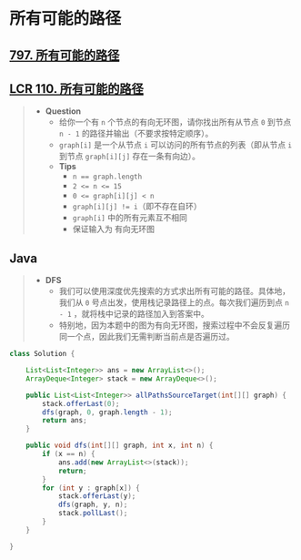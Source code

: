 # 所有可能的路径

## [797. 所有可能的路径](https://leetcode.cn/problems/all-paths-from-source-to-target/)

## [LCR 110. 所有可能的路径](https://leetcode.cn/problems/bP4bmD/)

> - **Question**
>   - 给你一个有 `n` 个节点的有向无环图，请你找出所有从节点 `0` 到节点 `n - 1` 的路径并输出（不要求按特定顺序）。
>   - `graph[i]` 是一个从节点 `i` 可以访问的所有节点的列表（即从节点 `i` 到节点 `graph[i][j]` 存在一条有向边）。
>   - **Tips**
>     - `n == graph.length`
>     - `2 <= n <= 15`
>     - `0 <= graph[i][j] < n`
>     - `graph[i][j] != i`（即不存在自环）
>     - `graph[i]` 中的所有元素互不相同
>     - 保证输入为 有向无环图

## Java

> - **DFS**
>   - 我们可以使用深度优先搜索的方式求出所有可能的路径。具体地，我们从 `0` 号点出发，使用栈记录路径上的点。每次我们遍历到点 `n - 1` ，就将栈中记录的路径加入到答案中。
>   - 特别地，因为本题中的图为有向无环图，搜索过程中不会反复遍历同一个点，因此我们无需判断当前点是否遍历过。

```java
class Solution {

    List<List<Integer>> ans = new ArrayList<>();
    ArrayDeque<Integer> stack = new ArrayDeque<>();

    public List<List<Integer>> allPathsSourceTarget(int[][] graph) {
        stack.offerLast(0);
        dfs(graph, 0, graph.length - 1);
        return ans;
    }

    public void dfs(int[][] graph, int x, int n) {
        if (x == n) {
            ans.add(new ArrayList<>(stack));
            return;
        }
        for (int y : graph[x]) {
            stack.offerLast(y);
            dfs(graph, y, n);
            stack.pollLast();
        }
    }

}
```

